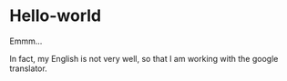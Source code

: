 # Hello-world

Emmm...

In fact, my English is not very well, so that I am working with the google translator.
